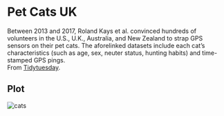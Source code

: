 # Pet Cats UK

Between 2013 and 2017, Roland Kays et al. convinced hundreds of volunteers in the U.S., U.K., Australia, and New Zealand to strap GPS sensors on their pet cats. 
The aforelinked datasets include each cat’s characteristics (such as age, sex, neuter status, hunting habits) and time-stamped GPS pings.
<br />
From [Tidytuesday](https://github.com/rfordatascience/tidytuesday).

## Plot
![cats](https://user-images.githubusercontent.com/113248746/215904310-ab8db3bf-9f22-49a4-85b7-26db189570de.png)
